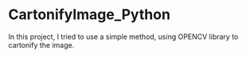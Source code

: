 # CartonifyImage_Python
In this project, I tried to use a simple method, using OPENCV library to cartonify the image.
